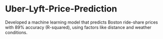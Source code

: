 # Uber-Lyft-Price-Prediction
Developed a machine learning model that predicts Boston ride-share prices with 89% accuracy (R-squared), using factors like distance and weather conditions.

